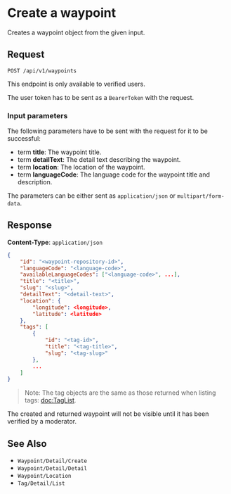 # Create a waypoint

Creates a waypoint object from the given input.

## Request

    POST /api/v1/waypoints

This endpoint is only available to verified users.

The user token has to be sent as a `BearerToken` with the request.

### Input parameters

The following parameters have to be sent with the request for it to be successful:

- term **title**: The waypoint title.
- term **detailText**: The detail text describing the waypoint.
- term **location**: The location of the waypoint.
- term **languageCode**: The language code for the waypoint title and description.

The parameters can be either sent as `application/json` or `multipart/form-data`.

## Response

**Content-Type**: `application/json`

```json
{
    "id": "<waypoint-repository-id>",
    "languageCode": "<language-code>",
    "availableLanguageCodes": ["<language-code>", ...],
    "title": "<title>",
    "slug": "<slug>",
    "detailText": "<detail-text>",
    "location": {
        "longitude": <longitude>,
        "latitude": <latitude>
    },
    "tags": [
        {
            "id": "<tag-id>",
            "title": "<tag-title>",
            "slug": "<tag-slug>"
        },
        ...
    ]
}
```

> Note: The tag objects are the same as those returned when listing tags: <doc:TagList>.

The created and returned waypoint will not be visible until it has been verified by a moderator.

## See Also

* ``Waypoint/Detail/Create``
* ``Waypoint/Detail/Detail``
* ``Waypoint/Location``
* ``Tag/Detail/List``

